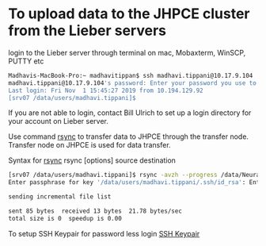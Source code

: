 # To upload data to the JHPCE cluster from the Lieber servers

login to the Lieber server through terminal on mac, Mobaxterm, WinSCP, PUTTY etc 

``` Bash
Madhavis-MacBook-Pro:~ madhavitippan$ ssh madhavi.tippani@10.17.9.104
madhavi.tippani@10.17.9.104's password: Enter your password you use to login to Lieber server 10.17.9.104
Last login: Fri Nov  1 15:45:27 2019 from 10.194.129.92
[srv07 /data/users/madhavi.tippani]$ 
```
If you are not able to login, contact Bill Ulrich to set up a login directory for your account on Lieber server.

Use command [rsync](https://linuxize.com/post/how-to-use-rsync-for-local-and-remote-data-transfer-and-synchronization/) to transfer data to JHPCE through the transfer node. Transfer node on JHPCE is used for data transfer.

Syntax for [rsync](https://linuxize.com/post/how-to-use-rsync-for-local-and-remote-data-transfer-and-synchronization/) 
rsync [options] source destination

``` Bash
[srv07 /data/users/madhavi.tippani]$ rsync -avzh --progress /data/Neural_Plasticity/Maddy/Ca_Img/test mtippani@jhpce-transfer01.jhsph.edu:/dcl01/lieber/ajaffe/Maddy/Ca_Img/vignette
Enter passphrase for key '/data/users/madhavi.tippani/.ssh/id_rsa': Enter your password for JHPCE or the Key if you have your system setup with SSH Keypair

sending incremental file list

sent 85 bytes  received 13 bytes  21.78 bytes/sec
total size is 0  speedup is 0.00

```

To setup SSH Keypair for password less login [SSH Keypair](https://jhpce.jhu.edu/knowledge-base/authentication/ssh-key-setup/)
